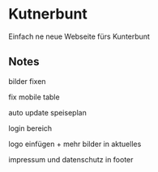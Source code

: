 # Kutnerbunt

Einfach ne neue Webseite fürs Kunterbunt

## Notes

bilder fixen

fix mobile table

auto update speiseplan

login bereich

logo einfügen + mehr bilder in aktuelles

impressum und datenschutz in footer
